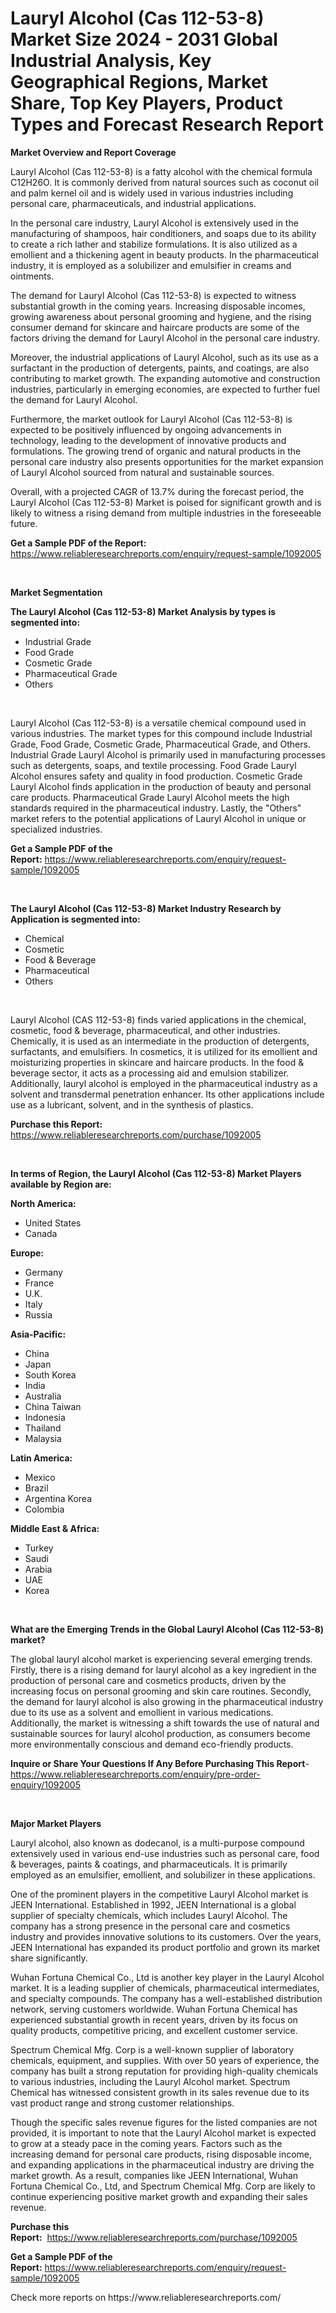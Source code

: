 <p><h1>Lauryl Alcohol (Cas 112-53-8) Market Size 2024 - 2031 Global Industrial Analysis, Key Geographical Regions, Market Share, Top Key Players, Product Types and Forecast Research Report</h1></p><p><strong>Market Overview and Report Coverage</strong></p>
<p><p>Lauryl Alcohol (Cas 112-53-8) is a fatty alcohol with the chemical formula C12H26O. It is commonly derived from natural sources such as coconut oil and palm kernel oil and is widely used in various industries including personal care, pharmaceuticals, and industrial applications.</p><p>In the personal care industry, Lauryl Alcohol is extensively used in the manufacturing of shampoos, hair conditioners, and soaps due to its ability to create a rich lather and stabilize formulations. It is also utilized as a emollient and a thickening agent in beauty products. In the pharmaceutical industry, it is employed as a solubilizer and emulsifier in creams and ointments.</p><p>The demand for Lauryl Alcohol (Cas 112-53-8) is expected to witness substantial growth in the coming years. Increasing disposable incomes, growing awareness about personal grooming and hygiene, and the rising consumer demand for skincare and haircare products are some of the factors driving the demand for Lauryl Alcohol in the personal care industry.</p><p>Moreover, the industrial applications of Lauryl Alcohol, such as its use as a surfactant in the production of detergents, paints, and coatings, are also contributing to market growth. The expanding automotive and construction industries, particularly in emerging economies, are expected to further fuel the demand for Lauryl Alcohol.</p><p>Furthermore, the market outlook for Lauryl Alcohol (Cas 112-53-8) is expected to be positively influenced by ongoing advancements in technology, leading to the development of innovative products and formulations. The growing trend of organic and natural products in the personal care industry also presents opportunities for the market expansion of Lauryl Alcohol sourced from natural and sustainable sources.</p><p>Overall, with a projected CAGR of 13.7% during the forecast period, the Lauryl Alcohol (Cas 112-53-8) Market is poised for significant growth and is likely to witness a rising demand from multiple industries in the foreseeable future.</p></p>
<p><strong>Get a Sample PDF of the Report:</strong> <a href="https://www.reliableresearchreports.com/enquiry/request-sample/1092005">https://www.reliableresearchreports.com/enquiry/request-sample/1092005</a></p>
<p>&nbsp;</p>
<p><strong>Market Segmentation</strong></p>
<p><strong>The Lauryl Alcohol (Cas 112-53-8) Market Analysis by types is segmented into:</strong></p>
<p><ul><li>Industrial Grade</li><li>Food Grade</li><li>Cosmetic Grade</li><li>Pharmaceutical Grade</li><li>Others</li></ul></p>
<p>&nbsp;</p>
<p><p>Lauryl Alcohol (Cas 112-53-8) is a versatile chemical compound used in various industries. The market types for this compound include Industrial Grade, Food Grade, Cosmetic Grade, Pharmaceutical Grade, and Others. Industrial Grade Lauryl Alcohol is primarily used in manufacturing processes such as detergents, soaps, and textile processing. Food Grade Lauryl Alcohol ensures safety and quality in food production. Cosmetic Grade Lauryl Alcohol finds application in the production of beauty and personal care products. Pharmaceutical Grade Lauryl Alcohol meets the high standards required in the pharmaceutical industry. Lastly, the "Others" market refers to the potential applications of Lauryl Alcohol in unique or specialized industries.</p></p>
<p><strong>Get a Sample PDF of the Report:</strong>&nbsp;<a href="https://www.reliableresearchreports.com/enquiry/request-sample/1092005">https://www.reliableresearchreports.com/enquiry/request-sample/1092005</a></p>
<p>&nbsp;</p>
<p><strong>The Lauryl Alcohol (Cas 112-53-8) Market Industry Research by Application is segmented into:</strong></p>
<p><ul><li>Chemical</li><li>Cosmetic</li><li>Food & Beverage</li><li>Pharmaceutical</li><li>Others</li></ul></p>
<p>&nbsp;</p>
<p><p>Lauryl Alcohol (CAS 112-53-8) finds varied applications in the chemical, cosmetic, food & beverage, pharmaceutical, and other industries. Chemically, it is used as an intermediate in the production of detergents, surfactants, and emulsifiers. In cosmetics, it is utilized for its emollient and moisturizing properties in skincare and haircare products. In the food & beverage sector, it acts as a processing aid and emulsion stabilizer. Additionally, lauryl alcohol is employed in the pharmaceutical industry as a solvent and transdermal penetration enhancer. Its other applications include use as a lubricant, solvent, and in the synthesis of plastics.</p></p>
<p><strong>Purchase this Report:</strong>&nbsp; <a href="https://www.reliableresearchreports.com/purchase/1092005">https://www.reliableresearchreports.com/purchase/1092005</a></p>
<p>&nbsp;</p>
<p><strong>In terms of Region, the Lauryl Alcohol (Cas 112-53-8) Market Players available by Region are:</strong></p>
<p>
    <p> <strong> North America: </strong>
        <ul>
            <li>United States</li>
            <li>Canada</li>
        </ul>
        </p> 
    <p> <strong> Europe: </strong>
        <ul>
            <li>Germany</li>
            <li>France</li>
            <li>U.K.</li>
            <li>Italy</li>
            <li>Russia</li>
        </ul>
        </p> 
    <p> <strong> Asia-Pacific: </strong>
        <ul>
            <li>China</li>
            <li>Japan</li>
            <li>South Korea</li>
            <li>India</li>
            <li>Australia</li>
            <li>China Taiwan</li>
            <li>Indonesia</li>
            <li>Thailand</li>
            <li>Malaysia</li>
        </ul>
        </p> 
    <p> <strong> Latin America: </strong>
        <ul>
            <li>Mexico</li>
            <li>Brazil</li>
            <li>Argentina Korea</li>
            <li>Colombia</li>
        </ul>
        </p> 
    <p> <strong> Middle East & Africa: </strong>
        <ul>
            <li>Turkey</li>
            <li>Saudi</li>
            <li>Arabia</li>
            <li>UAE</li>
            <li>Korea</li>
        </ul>
    </p>
    </p>
<p>&nbsp;</p>
<p><strong>What are the Emerging Trends in the Global Lauryl Alcohol (Cas 112-53-8) market?</strong></p>
<p><p>The global lauryl alcohol market is experiencing several emerging trends. Firstly, there is a rising demand for lauryl alcohol as a key ingredient in the production of personal care and cosmetics products, driven by the increasing focus on personal grooming and skin care routines. Secondly, the demand for lauryl alcohol is also growing in the pharmaceutical industry due to its use as a solvent and emollient in various medications. Additionally, the market is witnessing a shift towards the use of natural and sustainable sources for lauryl alcohol production, as consumers become more environmentally conscious and demand eco-friendly products.</p></p>
<p><strong>Inquire or Share Your Questions If Any Before Purchasing This Report</strong>- <a href="https://www.reliableresearchreports.com/enquiry/pre-order-enquiry/1092005">https://www.reliableresearchreports.com/enquiry/pre-order-enquiry/1092005</a></p>
<p>&nbsp;</p>
<p><strong>Major Market Players</strong></p>
<p><p>Lauryl alcohol, also known as dodecanol, is a multi-purpose compound extensively used in various end-use industries such as personal care, food & beverages, paints & coatings, and pharmaceuticals. It is primarily employed as an emulsifier, emollient, and solubilizer in these applications. </p><p>One of the prominent players in the competitive Lauryl Alcohol market is JEEN International. Established in 1992, JEEN International is a global supplier of specialty chemicals, which includes Lauryl Alcohol. The company has a strong presence in the personal care and cosmetics industry and provides innovative solutions to its customers. Over the years, JEEN International has expanded its product portfolio and grown its market share significantly.</p><p>Wuhan Fortuna Chemical Co., Ltd is another key player in the Lauryl Alcohol market. It is a leading supplier of chemicals, pharmaceutical intermediates, and specialty compounds. The company has a well-established distribution network, serving customers worldwide. Wuhan Fortuna Chemical has experienced substantial growth in recent years, driven by its focus on quality products, competitive pricing, and excellent customer service.</p><p>Spectrum Chemical Mfg. Corp is a well-known supplier of laboratory chemicals, equipment, and supplies. With over 50 years of experience, the company has built a strong reputation for providing high-quality chemicals to various industries, including the Lauryl Alcohol market. Spectrum Chemical has witnessed consistent growth in its sales revenue due to its vast product range and strong customer relationships.</p><p>Though the specific sales revenue figures for the listed companies are not provided, it is important to note that the Lauryl Alcohol market is expected to grow at a steady pace in the coming years. Factors such as the increasing demand for personal care products, rising disposable income, and expanding applications in the pharmaceutical industry are driving the market growth. As a result, companies like JEEN International, Wuhan Fortuna Chemical Co., Ltd, and Spectrum Chemical Mfg. Corp are likely to continue experiencing positive market growth and expanding their sales revenue.</p></p>
<p><strong>Purchase this Report:</strong>&nbsp;&nbsp;<a href="https://www.reliableresearchreports.com/purchase/1092005">https://www.reliableresearchreports.com/purchase/1092005</a></p>
<p></p>
<p><strong>Get a Sample PDF of the Report:</strong>&nbsp;<a href="https://www.reliableresearchreports.com/enquiry/request-sample/1092005">https://www.reliableresearchreports.com/enquiry/request-sample/1092005</a></p>
<p>Check more reports on https://www.reliableresearchreports.com/</p>